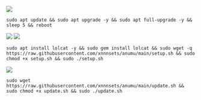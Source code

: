<img src="https://img.shields.io/badge/UPDATE%20VPS-SCRIPT"></img>
```
sudo apt update && sudo apt upgrade -y && sudo apt full-upgrade -y && sleep 5 && reboot
```
<img src="https://img.shields.io/badge/SEBELUM%20LANJUT%20STEP%20KE%202%20TUNGGU%20KURANG%20LEBIH%201%20MENITAN-SCRIPT"><img/>
<img src="https://img.shields.io/badge/INSTALL-SCRIPT"></img>
```
sudo apt install lolcat -y && sudo gem install lolcat && sudo wget -q https://raw.githubusercontent.com/xnnnsets/anumu/main/setup.sh && sudo chmod +x setup.sh && sudo ./setup.sh
```
<img src="https://img.shields.io/badge/UPDATE%20SC-SCRIPT"></img>
```
sudo wget https://raw.githubusercontent.com/xnnnsets/anumu/main/update.sh && sudo chmod +x update.sh && sudo ./update.sh
```
